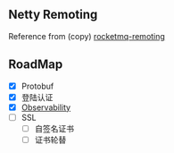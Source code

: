 ## Netty Remoting

Reference from (copy) [rocketmq-remoting](https://github.com/apache/rocketmq)

## RoadMap

- [x] Protobuf
- [x] 登陆认证
- [x] [Observability](skywalking-plugin)
- [ ] SSL
    - [ ] 自签名证书
    - [ ] 证书轮替